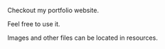 Checkout my portfolio website.

Feel free to use it.

Images and other files can be located in resources.
